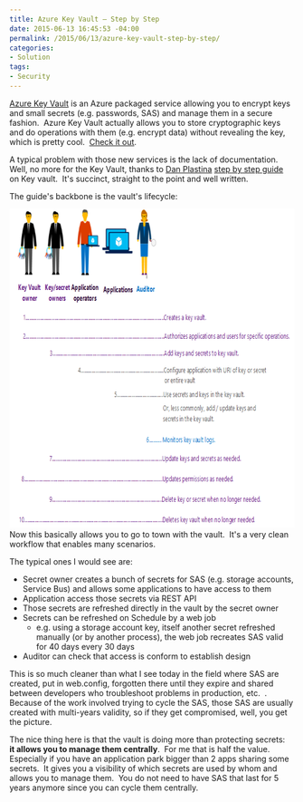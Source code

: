 ```yaml
---
title: Azure Key Vault – Step by Step
date: 2015-06-13 16:45:53 -04:00
permalink: /2015/06/13/azure-key-vault-step-by-step/
categories:
- Solution
tags:
- Security
---
```

<a href="http://vincentlauzon.com/2015/02/03/azure-key-vault/">Azure Key Vault</a> is an Azure packaged service allowing you to encrypt keys and small secrets (e.g. passwords, SAS) and manage them in a secure fashion.  Azure Key Vault actually allows you to store cryptographic keys and do operations with them (e.g. encrypt data) without revealing the key, which is pretty cool.  <a href="http://azure.microsoft.com/en-us/services/key-vault/">Check it out</a>.

A typical problem with those new services is the lack of documentation.  Well, no more for the Key Vault, thanks to <a href="https://social.technet.microsoft.com/profile/Dan%20Plastina%20[MSFT]" target="_blank">Dan Plastina</a> <a href="http://blogs.technet.com/b/kv/archive/2015/06/02/azure-key-vault-step-by-step.aspx" target="_blank">step by step guide</a> on Key vault.  It's succinct, straight to the point and well written.

The guide's backbone is the vault's lifecycle:

<a href="/assets/2015/6/azure-key-vault-step-by-step/8875-keyvaultlifecycle31.png"><img class="aligncenter wp-image-788 size-full" src="/assets/2015/6/azure-key-vault-step-by-step/8875-keyvaultlifecycle31.png" alt="8875.KeyVaultLifecycle3[1]" width="756" height="563" /></a>Now this basically allows you to go to town with the vault.  It's a very clean workflow that enables many scenarios.

The typical ones I would see are:
<ul>
	<li>Secret owner creates a bunch of secrets for SAS (e.g. storage accounts, Service Bus) and allows some applications to have access to them</li>
	<li>Application access those secrets via REST API</li>
	<li>Those secrets are refreshed directly in the vault by the secret owner</li>
	<li>Secrets can be refreshed on Schedule by a web job
<ul>
	<li>e.g. using a storage account key, itself another secret refreshed manually (or by another process), the web job recreates SAS valid for 40 days every 30 days</li>
</ul>
</li>
	<li>Auditor can check that access is conform to establish design</li>
</ul>
This is so much cleaner than what I see today in the field where SAS are created, put in web.config, forgotten there until they expire and shared between developers who troubleshoot problems in production, etc.  .  Because of the work involved trying to cycle the SAS, those SAS are usually created with multi-years validity, so if they get compromised, well, you get the picture.

The nice thing here is that the vault is doing more than protecting secrets:  <strong>it allows you to manage them centrally</strong>.  For me that is half the value.  Especially if you have an application park bigger than 2 apps sharing some secrets.  It gives you a visibility of which secrets are used by whom and allows you to manage them.  You do not need to have SAS that last for 5 years anymore since you can cycle them centrally.